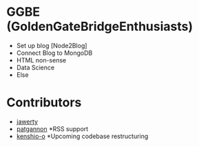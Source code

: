 # GGBE (GoldenGateBridgeEnthusiasts)

* Set up blog [Node2Blog]
* Connect Blog to MongoDB
* HTML non-sense
* Data Science
* Else


# Contributors 
* [jawerty](https://github.com/jawerty)
* [patgannon](https://github.com/patgannon) *RSS support
* [kenshio-o](https://github.com/kenshiro-o) *Upcoming codebase restructuring

